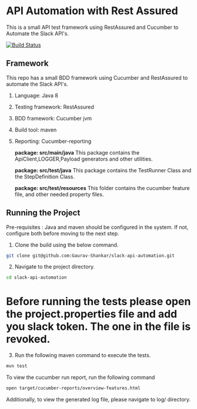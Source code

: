 
# API Automation with Rest Assured

This is a small API test framework using RestAssured and Cucumber to Automate the Slack API's.

[![Build Status](https://travis-ci.org/Gaurav-Shankar/slack-api-automation.svg?branch=master)](https://travis-ci.org/Gaurav-Shankar/slack-api-automation)

## Framework

This repo has a small BDD framework using Cucumber and RestAssured to automate the Slack API's.
1.  Language: Java 8
2.  Testing framework: RestAssured
3.  BDD framework: Cucumber jvm
4.  Build tool: maven
5.  Reporting: Cucumber-reporting

	**package: src/main/java**
	This package contains the ApiClient,LOGGER,Payload generators and other utilities.
		
	**package: src/test/java**
	This package contains the TestRunner Class and the StepDefinition Class.
	
	**package: src/test/resources**
	This folder contains the cucumber feature file, and other needed property files.

## Running the Project
Pre-requisites : Java and maven should be configured in the system. If not, configure both before moving to the next step.

1. Clone the build using the below command.
 ```bash
git clone git@github.com:Gaurav-Shankar/slack-api-automation.git
```
 2. Navigate to the project directory.
 ```bash
cd slack-api-automation
```
# Before running the tests please open the project.properties file and add you slack token. The one in the file is revoked.
3. Run the following maven command to execute the tests.
```bash
mvn test
```
To view the cucumber run report, run the following command
```bash
open target/cucumber-reports/overview-features.html
```
Additionally, to view the generated log file, please navigate to log/ directory.
